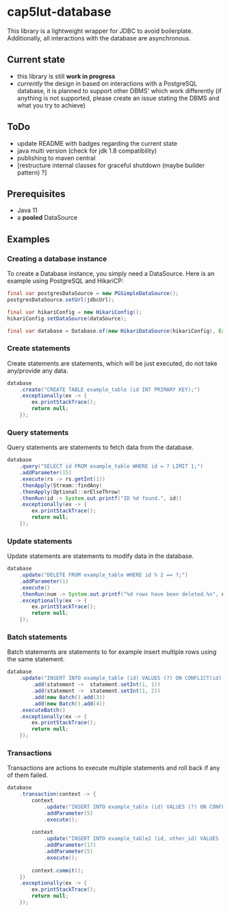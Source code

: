 # cap5lut-database

This library is a lightweight wrapper for JDBC to avoid boilerplate. Additionally, all interactions with the database are asynchronous.

## Current state
- this library is still **work in progress**
- *currently* the design in based on interactions with a PostgreSQL database, it is planned to support other DBMS' which work differently (if anything is not supported, please create an issue stating the DBMS and what you try to achieve)

## ToDo
- update README with badges regarding the current state
- java multi version (check for jdk 1.8 compatibility)
- publishing to maven central
- [restructure internal classes for graceful shutdown (maybe builder pattern) ?]

## Prerequisites
- Java 11
- a **pooled** DataSource

## Examples

### Creating a database instance
To create a Database instance, you simply need a DataSource. Here is an example using PostgreSQL and HikariCP:
````java
final var postgresDataSource = new PGSimpleDataSource();
postgresDataSource.setUrl(jdbcUrl);

final var hikariConfig = new HikariConfig();
hikariConfig.setDataSource(dataSource);

final var database = Database.of(new HikariDataSource(hikariConfig), Executors.newFixedThreadPool(5));
````

### Create statements
Create statements are statements, which will be just executed, do not take any/provide
any data.

```java
database
    .create("CREATE TABLE example_table (id INT PRIMARY KEY);")
    .exceptionally(ex -> {
        ex.printStackTrace();
        return null;
    });
```

### Query statements
Query statements are statements to fetch data from the database.

```java
database
    .query("SELECT id FROM example_table WHERE id = ? LIMIT 1;")
    .addParameter(15)
    .execute(rs -> rs.getInt(1))
    .thenApply(Stream::findAny)
    .thenApply(Optional::orElseThrow)
    .thenRun(id -> System.out.printf("ID %d found.", id))
    .exceptionally(ex -> {
        ex.printStackTrace();
        return null;
    });
```

### Update statements
Update statements are statements to modify data in the database.

```java
database
    .update("DELETE FROM example_table WHERE id % 2 == ?;")
    .addParameter(1)
    .execute()
    .thenRun(num -> System.out.printf("%d rows have been deleted.%n", num))
    .exceptionally(ex -> {
        ex.printStackTrace();
        return null;
    });
```

### Batch statements
Batch statements are statements to for example insert multiple rows using the same statement.

```java
database
    .update("INSERT INTO example_table (id) VALUES (?) ON CONFLICT(id) DO NOTHING.")
        .add(statement ->  statement.setInt(1, 1))
        .add(statement ->  statement.setInt(1, 2))
        .add(new Batch().add(3))
        .add(new Batch().add(4))
    .executeBatch()
    .exceptionally(ex -> {
        ex.printStackTrace();
        return null;
    });
```

### Transactions
Transactions are actions to execute multiple statements and roll back if any of them failed.

```java
database
    .transaction(context -> {
        context
            .update("INSERT INTO example_table (id) VALUES (?) ON CONFLICT(id) DO NOTHING;")
            .addParameter(5)
            .execute();
        
        context
            .update("INSERT INTO example_table2 (id, other_id) VALUES (?, ?)")
            .addParameter(17)
            .addParameter(5)
            .execute();
        
        context.commit();
    })
    .exceptionally(ex -> {
        ex.printStackTrace();
        return null;
    });
```